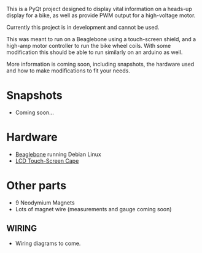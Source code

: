 This is a PyQt project designed to display vital information on a heads-up display for a bike, as well as provide PWM output for a high-voltage motor.

Currently this project is in development and cannot be used.

This was meant to run on a Beaglebone using a touch-screen shield, and a high-amp motor controller to run the bike wheel coils. With some modification this should be able to run similarly on an arduino as well.

More information is coming soon, including snapshots, the hardware used and how to make modifications to fit your needs.

# Snapshots
* Coming soon...

# Hardware
* [Beaglebone](http://www.logicsupply.com/products/bb_bblk_000?gclid=CKyzt4mckLgCFRRk7Aod9VwACA) running Debian Linux
* [LCD Touch-Screen Cape](http://www.newark.com/jsp/search/productdetail.jsp?SKU=26W8118&CMP=KNC-GPLA&mckv=|pcrid|20115736341|plid|)

# Other parts
* 9 Neodymium Magnets
* Lots of magnet wire (measurements and gauge coming soon)

## WIRING
* Wiring diagrams to come.
